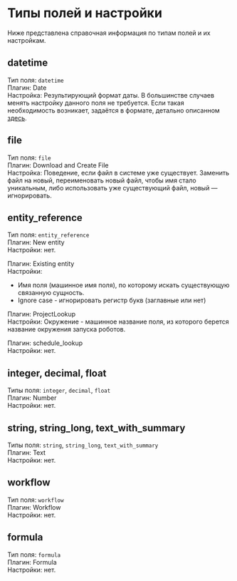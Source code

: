 # Типы полей и настройки

Ниже представлена справочная информация по типам полей и их настройкам.

## datetime

Тип поля: `datetime`\
Плагин: Date\
Настройка: Результирующий формат даты. В большинстве случаев  менять настройку данного поля  не требуется. Если такая необходимость возникает, задаётся в формате, детально описанном [здесь](https://www.php.net/manual/datetime.format.php#refsect1-datetime.format-parameters).


## file

Тип поля: `file`\
Плагин: Download and Create File\
Настройка: Поведение, если файл в системе уже существует. Заменить файл на новый, переименовать новый файл, чтобы имя стало уникальным, либо использовать уже существующий файл, новый — игнорировать.


## entity_reference

Тип поля: `entity_reference`\
Плагин: New entity\
Настройки: нет.

Плагин: Existing entity\
Настройки:
- Имя поля (машинное имя поля), по которому искать существующую связанную сущность.
- Ignore case - игнорировать регистр букв (заглавные или нет)

Плагин: ProjectLookup\
Настройки: Окружение - машинное название поля, из которого берется название окружения запуска роботов.

Плагин: schedule_lookup\
Настройки: нет.


## integer, decimal, float

Типы поля: `integer`, `decimal`, `float`\
Плагин: Number\
Настройки: нет.

## string, string_long, text_with_summary

Типы поля: `string`, `string_long`, `text_with_summary`\
Плагин: Text\
Настройки: нет.

## workflow
Тип поля: `workflow`\
Плагин: Workflow\
Настройки: нет.

## formula
Тип поля: `formula`\
Плагин: Formula\
Настройки: нет.
